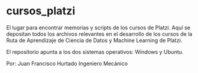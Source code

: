 # cursos_platzi
El lugar para encontrar memorias y scripts de los cursos de Platzi.
Aquí se depositan todos los archivos relevantes en el desarrollo de los cursos de la Ruta de Aprendizaje de Ciencia de Datos y Machine Learning de Platzi.

El repositorio apunta a los dos sistemas operativos: Windows y Ubuntu.

Por:
Juan Francisco Hurtado
Ingeniero Mecánico
